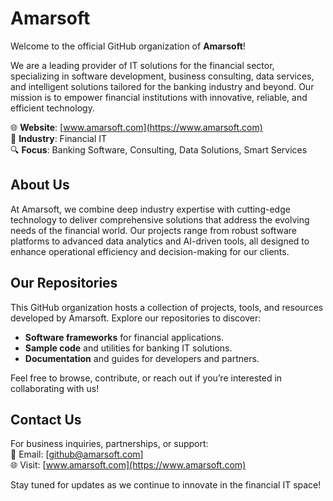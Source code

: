 <!---
a3cloud/a3cloud is a ✨ special ✨ repository because its `README.md` (this file) appears on your GitHub profile.
You can click the Preview link to take a look at your changes.
--->

# Amarsoft

Welcome to the official GitHub organization of **Amarsoft**!  

We are a leading provider of IT solutions for the financial sector, specializing in software development, business consulting, data services, and intelligent solutions tailored for the banking industry and beyond. Our mission is to empower financial institutions with innovative, reliable, and efficient technology.

🌐 **Website**: [www.amarsoft.com](https://www.amarsoft.com)  
📍 **Industry**: Financial IT  
🔍 **Focus**: Banking Software, Consulting, Data Solutions, Smart Services  

## About Us
At Amarsoft, we combine deep industry expertise with cutting-edge technology to deliver comprehensive solutions that address the evolving needs of the financial world. Our projects range from robust software platforms to advanced data analytics and AI-driven tools, all designed to enhance operational efficiency and decision-making for our clients.

## Our Repositories
This GitHub organization hosts a collection of projects, tools, and resources developed by Amarsoft. Explore our repositories to discover:
- **Software frameworks** for financial applications.
- **Sample code** and utilities for banking IT solutions.
- **Documentation** and guides for developers and partners.

Feel free to browse, contribute, or reach out if you’re interested in collaborating with us!

## Contact Us
For business inquiries, partnerships, or support:  
📧 Email: [github@amarsoft.com]  
🌐 Visit: [www.amarsoft.com](https://www.amarsoft.com)  

Stay tuned for updates as we continue to innovate in the financial IT space!
